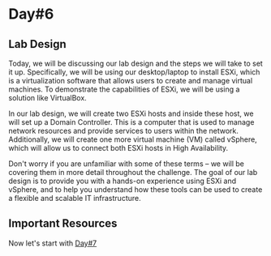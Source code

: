 # Day#6

## Lab Design

Today, we will be discussing our lab design and the steps we will take to set it up. Specifically, we will be using our desktop/laptop to install ESXi, which is a virtualization software that allows users to create and manage virtual machines. To demonstrate the capabilities of ESXi, we will be using a solution like VirtualBox.

In our lab design, we will create two ESXi hosts and inside these host, we will set up a Domain Controller. This is a computer that is used to manage network resources and provide services to users within the network. Additionally, we will create one more virtual machine (VM) called vSphere, which will allow us to connect both ESXi hosts in High Availability.

Don't worry if you are unfamiliar with some of these terms – we will be covering them in more detail throughout the challenge. The goal of our lab design is to provide you with a hands-on experience using ESXi and vSphere, and to help you understand how these tools can be used to create a flexible and scalable IT infrastructure.

## Important Resources

Now let's start with [Day#7](https://github.com/BxtGeek/30daysofVMware/blob/main/Days/Day%4007.md)
